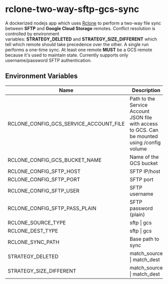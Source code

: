 # rclone-two-way-sftp-gcs-sync

A dockerized nodejs app which uses [Rclone](https://rclone.org/) to perform a two-way file sync between **SFTP** and **Google Cloud Storage** remotes. Conflict resolution is controlled by environment variables: **STRATEGY_DELETED** and **STRATEGY_SIZE_DIFFERENT** which tell which remote should take precedence over the other. A single run performs a one-time sync. At least one remote **MUST** be a GCS remote because it's used to maintain state. Currently supports only username/password SFTP authentication.

## Environment Variables

| Name                                       | Description                                                                                   | Default Value       |
| ------------------------------------------ | --------------------------------------------------------------------------------------------- | ------------------- |
| RCLONE\_CONFIG\_GCS\_SERVICE\_ACCOUNT_FILE | Path to the Service Account JSON file with access to GCS. Can be mounted using /config volume | /config/gcs_sa.json |
| RCLONE\_CONFIG\_GCS\_BUCKET\_NAME          | Name of the GCS bucket                                                                        | --                  |
| RCLONE\_CONFIG\_SFTP_HOST                  | SFTP IP/host                                                                                  | --                  |
| RCLONE\_CONFIG\_SFTP_PORT                  | SFTP port                                                                                     | 22                  |
| RCLONE\_CONFIG\_SFTP_USER                  | SFTP username                                                                                 | --                  |
| RCLONE\_CONFIG\_SFTP\_PASS\_PLAIN          | SFTP password (plain)                                                                         | --                  |
| RCLONE\_SOURCE\_TYPE                       | sftp \| gcs                                                                                   | --                  |
| RCLONE\_DEST\_TYPE                         | sftp \| gcs                                                                                   | --                  |
| RCLONE\_SYNC\_PATH                         | Base path to sync                                                                             | /                   |
| STRATEGY_DELETED                           | match\_source \| match\_dest                                                                  | match\_source         |
| STRATEGY\_SIZE\_DIFFERENT                  | match\_source \| match\_dest                                                                  | match\_source         |

